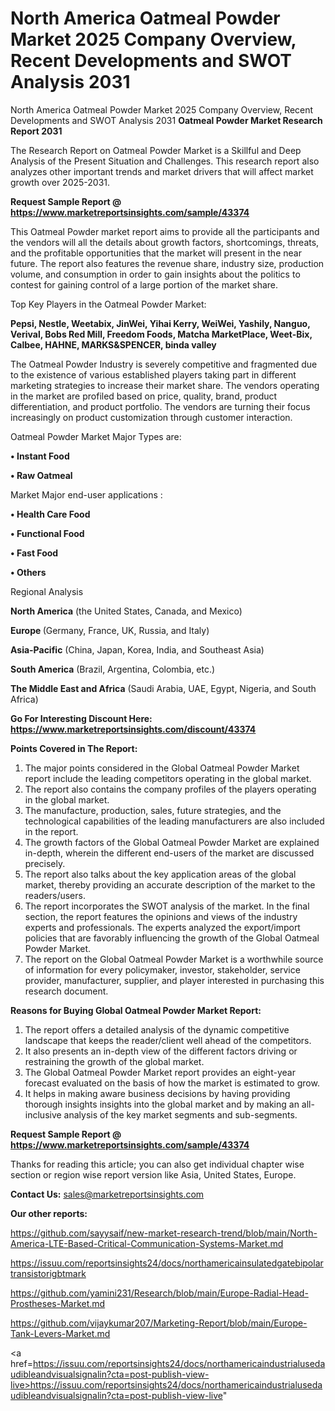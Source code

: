 # North America Oatmeal Powder Market 2025 Company Overview, Recent Developments and SWOT Analysis 2031
North America Oatmeal Powder Market 2025 Company Overview, Recent Developments and SWOT Analysis 2031
<strong>Oatmeal Powder Market Research Report 2031</strong>

The Research Report on Oatmeal Powder Market is a Skillful and Deep Analysis of the Present Situation and Challenges. This research report also analyzes other important trends and market drivers that will affect market growth over 2025-2031.

<strong>Request Sample Report @ <a href=https://www.marketreportsinsights.com/sample/43374>https://www.marketreportsinsights.com/sample/43374</a></strong>

This Oatmeal Powder market report aims to provide all the participants and the vendors will all the details about growth factors, shortcomings, threats, and the profitable opportunities that the market will present in the near future. The report also features the revenue share, industry size, production volume, and consumption in order to gain insights about the politics to contest for gaining control of a large portion of the market share.

Top Key Players in the Oatmeal Powder Market:

<strong>Pepsi, Nestle, Weetabix, JinWei, Yihai Kerry, WeiWei, Yashily, Nanguo, Verival, Bobs Red Mill, Freedom Foods, Matcha MarketPlace, Weet-Bix, Calbee, HAHNE, MARKS&SPENCER, binda valley</strong>

The Oatmeal Powder Industry is severely competitive and fragmented due to the existence of various established players taking part in different marketing strategies to increase their market share. The vendors operating in the market are profiled based on price, quality, brand, product differentiation, and product portfolio. The vendors are turning their focus increasingly on product customization through customer interaction.

Oatmeal Powder Market Major Types are:

<strong>•  Instant Food

•  Raw Oatmeal</strong>

Market Major end-user applications :

<strong>•  Health Care Food

•  Functional Food

•  Fast Food

•  Others</strong>

Regional Analysis

</u><strong><b>North America</b></strong> (the United States, Canada, and Mexico)

<strong><b>Europe </b></strong>(Germany, France, UK, Russia, and Italy)

<strong><b>Asia-Pacific</b></strong> (China, Japan, Korea, India, and Southeast Asia)

<strong><b>South America</b></strong> (Brazil, Argentina, Colombia, etc.)

<strong><b>The Middle East and Africa</b></strong> (Saudi Arabia, UAE, Egypt, Nigeria, and South Africa)

<strong>Go For Interesting Discount Here: <a href=https://www.marketreportsinsights.com/discount/43374>https://www.marketreportsinsights.com/discount/43374</a></strong>

<strong>Points Covered in The Report:</strong>
<ol>
  <li>The major points considered in the Global Oatmeal Powder Market report include the leading competitors operating in the global market.</li>
  <li>The report also contains the company profiles of the players operating in the global market.</li>
  <li>The manufacture, production, sales, future strategies, and the technological capabilities of the leading manufacturers are also included in the report.</li>
  <li>The growth factors of the Global Oatmeal Powder Market are explained in-depth, wherein the different end-users of the market are discussed precisely.</li>
  <li>The report also talks about the key application areas of the global market, thereby providing an accurate description of the market to the readers/users.</li>
  <li>The report incorporates the SWOT analysis of the market. In the final section, the report features the opinions and views of the industry experts and professionals. The experts analyzed the export/import policies that are favorably influencing the growth of the Global Oatmeal Powder Market.</li>
  <li>The report on the Global Oatmeal Powder Market is a worthwhile source of information for every policymaker, investor, stakeholder, service provider, manufacturer, supplier, and player interested in purchasing this research document.</li>
</ol>
<strong>Reasons for Buying Global Oatmeal Powder Market Report:</strong>

<ol>
  <li>The report offers a detailed analysis of the dynamic competitive landscape that keeps the reader/client well ahead of the competitors.</li>
  <li>It also presents an in-depth view of the different factors driving or restraining the growth of the global market.</li>
  <li>The Global Oatmeal Powder Market report provides an eight-year forecast evaluated on the basis of how the market is estimated to grow.</li>
  <li>It helps in making aware business decisions by having providing thorough insights insights into the global market and by making an all-inclusive analysis of the key market segments and sub-segments.</li>
</ol>
<strong>Request Sample Report @ <a href=https://www.marketreportsinsights.com/sample/43374>https://www.marketreportsinsights.com/sample/43374</a></strong>


Thanks for reading this article; you can also get individual chapter wise section or region wise report version like Asia, United States, Europe.

<strong>Contact Us:</strong>
sales@marketreportsinsights.com

<strong>Our other reports:</strong>

<a href=https://github.com/sayysaif/new-market-research-trend/blob/main/North-America-LTE-Based-Critical-Communication-Systems-Market.md>https://github.com/sayysaif/new-market-research-trend/blob/main/North-America-LTE-Based-Critical-Communication-Systems-Market.md</a>

<a href=https://issuu.com/reportsinsights24/docs/northamericainsulatedgatebipolartransistorigbtmark>https://issuu.com/reportsinsights24/docs/northamericainsulatedgatebipolartransistorigbtmark</a>

<a href=https://github.com/yamini231/Research/blob/main/Europe-Radial-Head-Prostheses-Market.md>https://github.com/yamini231/Research/blob/main/Europe-Radial-Head-Prostheses-Market.md</a>

<a href=https://github.com/vijaykumar207/Marketing-Report/blob/main/Europe-Tank-Levers-Market.md>https://github.com/vijaykumar207/Marketing-Report/blob/main/Europe-Tank-Levers-Market.md</a>

<a href=https://issuu.com/reportsinsights24/docs/northamericaindustrialusedaudibleandvisualsignalin?cta=post-publish-view-live>https://issuu.com/reportsinsights24/docs/northamericaindustrialusedaudibleandvisualsignalin?cta=post-publish-view-live</a>"
